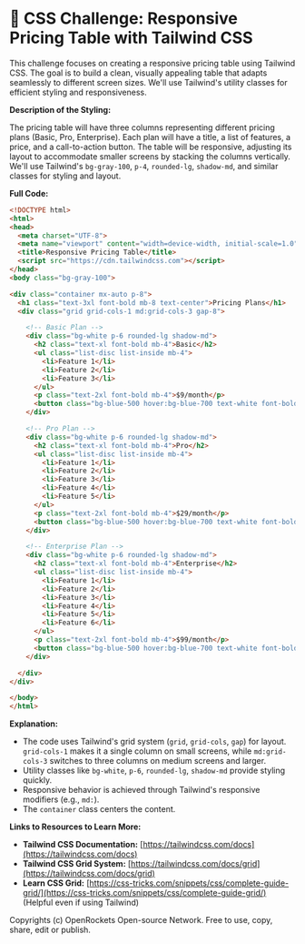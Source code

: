 # 🐞 CSS Challenge: Responsive Pricing Table with Tailwind CSS


This challenge focuses on creating a responsive pricing table using Tailwind CSS. The goal is to build a clean, visually appealing table that adapts seamlessly to different screen sizes.  We'll use Tailwind's utility classes for efficient styling and responsiveness.

**Description of the Styling:**

The pricing table will have three columns representing different pricing plans (Basic, Pro, Enterprise). Each plan will have a title, a list of features, a price, and a call-to-action button.  The table will be responsive, adjusting its layout to accommodate smaller screens by stacking the columns vertically.  We'll use Tailwind's `bg-gray-100`, `p-4`, `rounded-lg`, `shadow-md`, and similar classes for styling and layout.

**Full Code:**

```html
<!DOCTYPE html>
<html>
<head>
  <meta charset="UTF-8">
  <meta name="viewport" content="width=device-width, initial-scale=1.0">
  <title>Responsive Pricing Table</title>
  <script src="https://cdn.tailwindcss.com"></script>
</head>
<body class="bg-gray-100">

<div class="container mx-auto p-8">
  <h1 class="text-3xl font-bold mb-8 text-center">Pricing Plans</h1>
  <div class="grid grid-cols-1 md:grid-cols-3 gap-8">

    <!-- Basic Plan -->
    <div class="bg-white p-6 rounded-lg shadow-md">
      <h2 class="text-xl font-bold mb-4">Basic</h2>
      <ul class="list-disc list-inside mb-4">
        <li>Feature 1</li>
        <li>Feature 2</li>
        <li>Feature 3</li>
      </ul>
      <p class="text-2xl font-bold mb-4">$9/month</p>
      <button class="bg-blue-500 hover:bg-blue-700 text-white font-bold py-2 px-4 rounded">Sign Up</button>
    </div>

    <!-- Pro Plan -->
    <div class="bg-white p-6 rounded-lg shadow-md">
      <h2 class="text-xl font-bold mb-4">Pro</h2>
      <ul class="list-disc list-inside mb-4">
        <li>Feature 1</li>
        <li>Feature 2</li>
        <li>Feature 3</li>
        <li>Feature 4</li>
        <li>Feature 5</li>
      </ul>
      <p class="text-2xl font-bold mb-4">$29/month</p>
      <button class="bg-blue-500 hover:bg-blue-700 text-white font-bold py-2 px-4 rounded">Sign Up</button>
    </div>

    <!-- Enterprise Plan -->
    <div class="bg-white p-6 rounded-lg shadow-md">
      <h2 class="text-xl font-bold mb-4">Enterprise</h2>
      <ul class="list-disc list-inside mb-4">
        <li>Feature 1</li>
        <li>Feature 2</li>
        <li>Feature 3</li>
        <li>Feature 4</li>
        <li>Feature 5</li>
        <li>Feature 6</li>
      </ul>
      <p class="text-2xl font-bold mb-4">$99/month</p>
      <button class="bg-blue-500 hover:bg-blue-700 text-white font-bold py-2 px-4 rounded">Sign Up</button>
    </div>

  </div>
</div>

</body>
</html>
```

**Explanation:**

* The code uses Tailwind's grid system (`grid`, `grid-cols`, `gap`) for layout.  `grid-cols-1` makes it a single column on small screens, while `md:grid-cols-3` switches to three columns on medium screens and larger.
* Utility classes like `bg-white`, `p-6`, `rounded-lg`, `shadow-md` provide styling quickly.
* Responsive behavior is achieved through Tailwind's responsive modifiers (e.g., `md:`).
* The `container` class centers the content.


**Links to Resources to Learn More:**

* **Tailwind CSS Documentation:** [https://tailwindcss.com/docs](https://tailwindcss.com/docs)
* **Tailwind CSS Grid System:** [https://tailwindcss.com/docs/grid](https://tailwindcss.com/docs/grid)
* **Learn CSS Grid:** [https://css-tricks.com/snippets/css/complete-guide-grid/](https://css-tricks.com/snippets/css/complete-guide-grid/) (Helpful even if using Tailwind)


Copyrights (c) OpenRockets Open-source Network. Free to use, copy, share, edit or publish.

